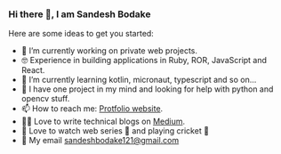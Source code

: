 ### Hi there 👋, I am Sandesh Bodake


Here are some ideas to get you started:

- 🔭 I’m currently working on private web projects.
- 🤓 Experience in building applications in Ruby, ROR, JavaScript and React.
- 🌱 I’m currently learning kotlin, micronaut, typescript and so on...
- 🤔 I have one project in my mind and looking for help with python and opencv stuff.
- 📫 How to reach me: <a href="http://www.sandeshbodake.co.in/" target="_blank">Protfolio website</a>.
- 👨‍💻 Love to write technical blogs on <a href="https://medium.com/@sandeshbodake121" target="_blank">Medium</a>.
- 🤩 Love to watch web series 🍿 and playing cricket 🏏
- 🚩 My email  <a href="mailto:sandeshbodake121@gmail.com" target="_blank">sandeshbodake121@gmail.com</a>
